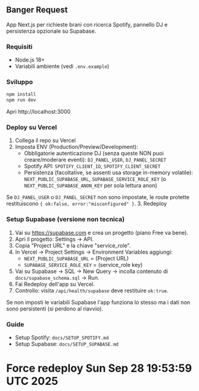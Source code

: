 ## Banger Request

App Next.js per richieste brani con ricerca Spotify, pannello DJ e persistenza opzionale su Supabase.

### Requisiti
- Node.js 18+
- Variabili ambiente (vedi `.env.example`)

### Sviluppo
```bash
npm install
npm run dev
```
Apri http://localhost:3000

### Deploy su Vercel
1. Collega il repo su Vercel
2. Imposta ENV (Production/Preview/Development):
	- Obbligatorie autenticazione DJ (senza queste NON puoi creare/moderare eventi): `DJ_PANEL_USER`, `DJ_PANEL_SECRET`
	- Spotify API: `SPOTIFY_CLIENT_ID`, `SPOTIFY_CLIENT_SECRET`
	- Persistenza (facoltative, se assenti usa storage in-memory volatile): `NEXT_PUBLIC_SUPABASE_URL`, `SUPABASE_SERVICE_ROLE_KEY` (o `NEXT_PUBLIC_SUPABASE_ANON_KEY` per sola lettura anon)
   
Se `DJ_PANEL_USER` o `DJ_PANEL_SECRET` non sono impostate, le route protette restituiscono `{ ok:false, error:"misconfigured" }`.
3. Redeploy

### Setup Supabase (versione non tecnica)
1. Vai su https://supabase.com e crea un progetto (piano Free va bene).
2. Apri il progetto: Settings → API.
3. Copia "Project URL" e la chiave "service_role".
4. In Vercel → Project Settings → Environment Variables aggiungi:
	- `NEXT_PUBLIC_SUPABASE_URL` = (Project URL)
	- `SUPABASE_SERVICE_ROLE_KEY` = (service_role key)
5. Vai su Supabase → SQL → New Query → incolla contenuto di `docs/supabase_schema.sql` → Run.
6. Fai Redeploy dell'app su Vercel.
7. Controllo: visita `/api/health/supabase` deve restituire `ok:true`.

Se non imposti le variabili Supabase l'app funziona lo stesso ma i dati non sono persistenti (si perdono al riavvio).


### Guide
- Setup Spotify: `docs/SETUP_SPOTIFY.md`
- Setup Supabase: `docs/SETUP_SUPABASE.md`


# Force redeploy Sun Sep 28 19:53:59 UTC 2025
